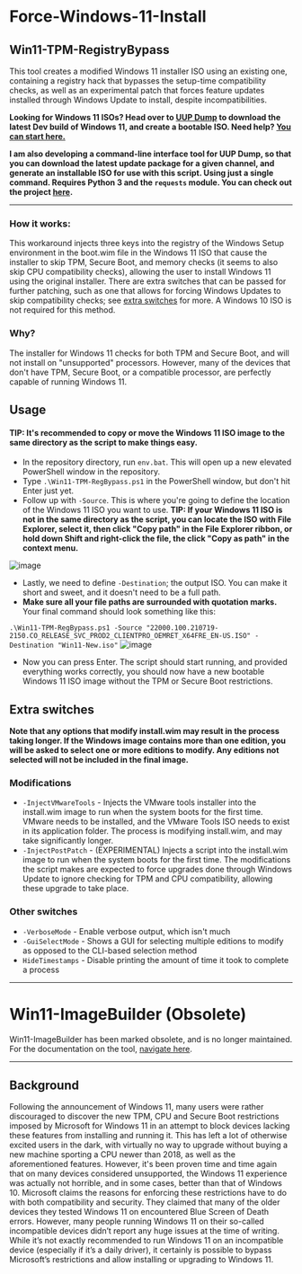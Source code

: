 # Force-Windows-11-Install

## Win11-TPM-RegistryBypass
This tool creates a modified Windows 11 installer ISO using an existing one, containing a registry hack that bypasses the setup-time compatibility checks, as well as an experimental patch that forces feature updates installed through Windows Update to install, despite incompatibilities.

**Looking for Windows 11 ISOs? Head over to [UUP Dump](https://uupdump.net/fetchupd.php?arch=amd64&ring=wif&build=latest) to download the latest Dev build of Windows 11, and create a bootable ISO. Need help? [You can start here.](https://github.com/JosephM101/Force-Windows-11-Install/blob/main/docs/UUPDump-Tutorial.md)**

**I am also developing a command-line interface tool for UUP Dump, so that you can download the latest update package for a given channel, and generate an installable ISO for use with this script. Using just a single command. Requires Python 3 and the `requests` module. You can check out the project [here](https://github.com/JosephM101/uupdump_cli#one-line-run).**

------

### How it works:
This workaround injects three keys into the registry of the Windows Setup environment in the boot.wim file in the Windows 11 ISO that cause the installer to skip TPM, Secure Boot, and memory checks (it seems to also skip CPU compatibility checks), allowing the user to install Windows 11 using the original installer. There are extra switches that can be passed for further patching, such as one that allows for forcing Windows Updates to skip compatibility checks; see [extra switches](#extra-switches) for more. A Windows 10 ISO is not required for this method.

### Why?
The installer for Windows 11 checks for both TPM and Secure Boot, and will not install on "unsupported" processors. However, many of the devices that don't have TPM, Secure Boot, or a compatible processor, are perfectly capable of running Windows 11.

## Usage
#### TIP: It's recommended to copy or move the Windows 11 ISO image to the same directory as the script to make things easy.
- In the repository directory, run `env.bat`. This will open up a new elevated PowerShell window in the repository.
- Type `.\Win11-TPM-RegBypass.ps1` in the PowerShell window, but don't hit Enter just yet.
- Follow up with `-Source`. This is where you're going to define the location of the Windows 11 ISO you want to use.
**TIP: If your Windows 11 ISO is not in the same directory as the script, you can locate the ISO with File Explorer, select it, then click "Copy path" in the File Explorer ribbon, or hold down Shift and right-click the file, the click "Copy as path" in the context menu.** 

![image](https://user-images.githubusercontent.com/28277730/127249747-aee0fda7-bfaa-450b-b58b-1b3030ba0e56.png)

- Lastly, we need to define `-Destination`; the output ISO. You can make it short and sweet, and it doesn't need to be a full path.
- **Make sure all your file paths are surrounded with quotation marks.** Your final command should look something like this:

`.\Win11-TPM-RegBypass.ps1 -Source "22000.100.210719-2150.CO_RELEASE_SVC_PROD2_CLIENTPRO_OEMRET_X64FRE_EN-US.ISO" -Destination "Win11-New.iso"`
![image](https://user-images.githubusercontent.com/28277730/127249867-bd20873a-8b5d-45fc-bb1d-942a12c8edcc.png)
- Now you can press Enter. The script should start running, and provided everything works correctly, you should now have a new bootable Windows 11 ISO image without the TPM or Secure Boot restrictions.

## Extra switches
**Note that any options that modify install.wim may result in the process taking longer. If the Windows image contains more than one edition, you will be asked to select one or more editions to modify. Any editions not selected will not be included in the final image.**

### Modifications
- `-InjectVMwareTools` - Injects the VMware tools installer into the install.wim image to run when the system boots for the first time. VMware needs to be installed, and the VMware Tools ISO needs to exist in its application folder. The process is modifying install.wim, and may take significantly longer.
- `-InjectPostPatch` - (EXPERIMENTAL) Injects a script into the install.wim image to run when the system boots for the first time. The modifications the script makes are expected to force upgrades done through Windows Update to ignore checking for TPM and CPU compatibility, allowing these upgrade to take place.

### Other switches
- `-VerboseMode` - Enable verbose output, which isn't much
- `-GuiSelectMode` - Shows a GUI for selecting multiple editions to modify as opposed to the CLI-based selection method
- `HideTimestamps` - Disable printing the amount of time it took to complete a process

--------

# Win11-ImageBuilder (Obsolete)
Win11-ImageBuilder has been marked obsolete, and is no longer maintained. For the documentation on the tool, [navigate here](https://github.com/JosephM101/Force-Windows-11-Install/blob/main/docs/Documentation%20for%20Win11-ImageBuilder.md).

--------

## Background
Following the announcement of Windows 11, many users were rather discouraged to discover the new TPM, CPU and Secure Boot restrictions imposed by Microsoft for Windows 11 in an attempt to block devices lacking these features from installing and running it. This has left a lot of otherwise excited users in the dark, with virtually no way to upgrade without buying a new machine sporting a CPU newer than 2018, as well as the aforementioned features. However, it's been proven time and time again that on many devices considered unsupported, the Windows 11 experience was actually not horrible, and in some cases, better than that of Windows 10. Microsoft claims the reasons for enforcing these restrictions have to do with both compatibility and security. They claimed that many of the older devices they tested Windows 11 on encountered Blue Screen of Death errors. However, many people running Windows 11 on their so-called incompatible devices didn’t report any huge issues at the time of writing. While it’s not exactly recommended to run Windows 11 on an incompatible device (especially if it’s a daily driver), it certainly is possible to bypass Microsoft’s restrictions and allow installing or upgrading to Windows 11.
